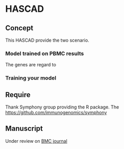# HASCAD
## Concept
This HASCAD provide the two scenario.

### Model trained on PBMC results
The genes are regard to  

### Training your model

## Require

Thank Symphony group providing the R package. The https://github.com/immunogenomics/symphony


## Manuscript
Under review on [BMC journal](https://www.biomedcentral.com/) 
